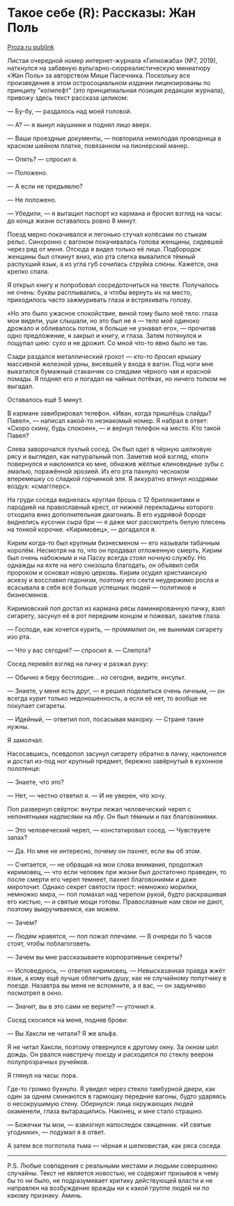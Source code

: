 # Такое себе (R): Рассказы: Жан Поль

[Proza.ru publink](https://proza.ru/2019/08/28/1158)

Листая очередной номер интернет-журнала «Гипножаба» (№7, 2019), наткнулся на забавную вульгарно-сюрреалистическую миниатюру «Жан Поль» за авторством Миши Пасечника. Поскольку все произведения в этом остросоциальном издании лицензированы по принципу "копилефт" (это принципиальная позиция редакции журнала), привожу здесь текст рассказа целиком:

— Бу-бу, — раздалось над моей головой.

— А? — я вынул наушники и поднял лицо вверх.

— Ваши проездные документы, — повторила немолодая проводница в красном шейном платке, повязанном на пионерский манер.

— Опять? — спросил я.

— Положено.

— А если не предъявлю?

— Не положено.

— Убедили, — я вытащил паспорт из кармана и бросил взгляд на часы: до конца жизни оставалось ровно 8 минут.

Поезд мерно покачивался и легонько стучал колёсами по стыкам рельс. Синхронно с вагоном покачивалась голова женщины, сидевшей через ряд от меня. Отсюда я видел только её лицо. Подбородок женщины был откинут вниз, изо рта слегка вывалился тёмный распухший язык, а из угла губ сочилась струйка слюны. Кажется, она крепко спала.

Я открыл книгу и попробовал сосредоточиться на тексте. Получалось не очень: буквы расплывались, а чтобы вернуть их на место, приходилось часто зажмуривать глаза и встряхивать голову.

«Но это было ужасное спокойствие, виной тому было моё тело: глаза мои видели, уши слышали, но это был не я — тело моё одиноко дрожало и обливалось потом, я больше не узнавал его», — прочитав одно предложение, я закрыл и книгу, и глаза. Затем потянулся и пощупал шею: сухо и не дрожит. Со мной что-то явно было не так.

Сзади раздался металлический грохот — кто-то бросил крышку массивной железной урны, висевшей у входа в вагон. Под ноги мне выкатился бумажный стаканчик со следами чёрного чая и красной помады. Я поднял его и погадал на чайных потёках, но ничего толком не выгадал.

Оставалось ещё 5 минут.

В кармане завибрировал телефон. «Иван, когда пришлёшь слайды? Павел», — написал какой-то незнакомый номер. Я набрал в ответ: «Скоро скину, будь спокоен», — и вернул телефон на место. Кто такой Павел?

Слева заворочался пухлый сосед. Он был одет в чёрную шелковую рясу и выглядел, как натуральный поп. Заметив мой взгляд, «поп» повернулся и наклонился ко мне, обнажив жёлтые клиновидные зубы с эмалью, поражённой эрозией. Из его рта пахнуло чесноком вперемешку со сладкой горчинкой эля. Я аккуратно втянул ноздрями воздух: «смагглерс».

На груди соседа виднелась круглая брошь с 12 бриллиантами и пародией на православный крест, от нижней перекладины которого отходила вниз дополнительная диагональ. В его кудрявой бороде виднелись кусочки сыра бри — я даже мог рассмотреть белую плесень на тонкой корочке. «Киримовец», — догадался я.

Кирим когда-то был крупным бизнесменом — его называли табачным королём. Несмотря на то, что он продавал отложенную смерть, Кирим был очень набожным и на Пасху всегда стоял ночную службу. Но однажды на яхте на него снизошла благодать, он объявил себя пророком и основал новую церковь. Кирим осудил христианскую аскезу и восславил гедонизм, поэтому его секта неудержимо росла и всасывала в себя всё больше успешных людей — политиков и бизнесменов.

Киримовский поп достал из кармана рясы ламинированную пачку, взял сигарету, засунул её в рот передним концом и пожевал, закатив глаза.

— Господи, как хочется курить, — промямлил он, не вынимая сигарету изо рта.

— Что у вас сегодня? — спросил я. — Слепота?

Сосед перевёл взгляд на пачку и разжал руку:

— Обычно я беру бесплодие... но сегодня, видите, инсульт.

— Знаете, у меня есть друг, — я решил поделиться очень личным, — он всегда курит только недоношенность, а если её нет, то вообще не покупает сигареты.

— Идейный, — ответил поп, посасывая махорку. — Стране такие нужны.

Я замолчал.

Насосавшись, псевдопоп засунул сигарету обратно в пачку, наклонился и достал из-под ног крупный предмет, бережно завёрнутый в кухонное полотенце:

— Знаете, что это?

— Нет, — честно ответил я. — И не уверен, что хочу.

Поп развернул свёрток: внутри лежал человеческий череп с непонятными надписями на лбу.
Он был тёмным и пах благовониями.

— Это человеческий череп, — констатировал сосед. — Чувствуете запах?

— Да. Но мне не интересно, почему он пахнет, если вы об этом.

— Считается, — не обращая на мои слова внимания, продолжил киримовец, — что если человек при жизни был достаточно праведен, то после смерти его череп темнеет, пахнет благовониями и даже мироточит. Однако секрет святости прост: немножко морилки, немножко мира, — поп помахал над черепом рукой, будто раскрашивая его кистью, — и святые мощи готовы. Православные нам свои не дают, поэтому выкручиваемся, как можем.

— Зачем?

— Людям нравятся, — поп пожал плечами. — В очереди по 5 часов стоят, чтобы поблагоговеть.

— Зачем вы мне рассказываете корпоративные секреты?

— Исповедуюсь, — ответил киримовец. — Невысказанная правда жжёт язык, а кому ещё лучше облегчить душу, как не случайному попутчику в поезде. Назавтра вы меня не вспомните, а я вас, — он задумчиво посмотрел в окно.

— Значит, вы в это сами не верите? — уточнил я.

Сосед скосился на меня, подняв брови:

— Вы Хаксли не читали? Я же альфа.

Я не читал Хаксли, поэтому отвернулся к другому окну. За окном шёл дождь. Он рвался навстречу поезду и расходился по стеклу веером полупрозрачных ручейков.

Я глянул на часы: пора.

Где-то громко бухнуло. Я увидел через стекло тамбурной двери, как один за одним сминаются в гармошку передние вагоны, будто ударяясь о несокрушимую стену. Обернулся: лица окружающих людей окаменели, глаза вытаращились. Наконец, и мне стало страшно.

— Божечки ты мои, — взвизгнул напоследок священник. «И святые угодники», — подумал я в ответ.

А затем все поглотила тьма — чёрная и шелковистая, как ряса соседа.

---

P.S. Любые совпадения с реальными местами и людьми совершенно случайны. Текст не является новостью, не содержит призывов к чему бы то ни было, не подразумевает критику действующей власти и не направлен на возбуждение вражды ни к какой группе людей ни по какому признаку. Аминь.
